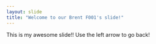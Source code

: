 ```yaml
---
layout: slide
title: "Welcome to our Brent F001's slide!"
---
```

This is my awesome slide!!
Use the left arrow to go back!
